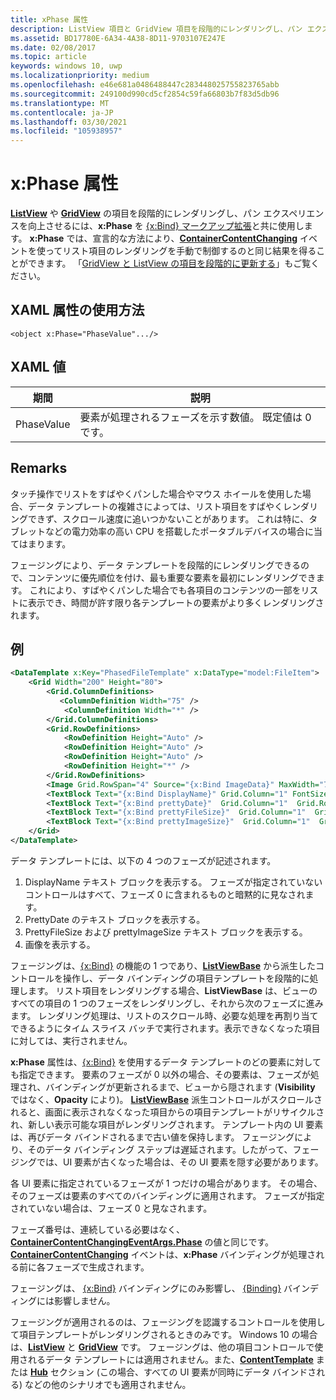 ```yaml
---
title: xPhase 属性
description: ListView 項目と GridView 項目を段階的にレンダリングし、パン エクスペリエンスを向上させるには、xPhase を xBind マークアップ拡張と共に使います。
ms.assetid: BD17780E-6A34-4A38-8D11-9703107E247E
ms.date: 02/08/2017
ms.topic: article
keywords: windows 10, uwp
ms.localizationpriority: medium
ms.openlocfilehash: e46e681a0486488447c283448025755823765abb
ms.sourcegitcommit: 249100d990cd5cf2854c59fa66803b7f83d5db96
ms.translationtype: MT
ms.contentlocale: ja-JP
ms.lasthandoff: 03/30/2021
ms.locfileid: "105938957"
---
```

# <a name="xphase-attribute"></a>x:Phase 属性


[**ListView**](/uwp/api/Windows.UI.Xaml.Controls.ListView) や [**GridView**](/uwp/api/Windows.UI.Xaml.Controls.GridView) の項目を段階的にレンダリングし、パン エクスペリエンスを向上させるには、**x:Phase** を [{x:Bind} マークアップ拡張](x-bind-markup-extension.md)と共に使用します。 **x:Phase** では、宣言的な方法により、[**ContainerContentChanging**](/uwp/api/windows.ui.xaml.controls.listviewbase.containercontentchanging) イベントを使ってリスト項目のレンダリングを手動で制御するのと同じ結果を得ることができます。 「[GridView と ListView の項目を段階的に更新する](../debug-test-perf/optimize-gridview-and-listview.md#update-items-incrementally)」もご覧ください。

## <a name="xaml-attribute-usage"></a>XAML 属性の使用方法


``` syntax
<object x:Phase="PhaseValue".../>
```

## <a name="xaml-values"></a>XAML 値


| 期間 | 説明 |
|------|-------------|
| PhaseValue | 要素が処理されるフェーズを示す数値。 既定値は 0 です。 |

## <a name="remarks"></a>Remarks

タッチ操作でリストをすばやくパンした場合やマウス ホイールを使用した場合、データ テンプレートの複雑さによっては、リスト項目をすばやくレンダリングできず、スクロール速度に追いつかないことがあります。 これは特に、タブレットなどの電力効率の高い CPU を搭載したポータブルデバイスの場合に当てはまります。

フェージングにより、データ テンプレートを段階的にレンダリングできるので、コンテンツに優先順位を付け、最も重要な要素を最初にレンダリングできます。 これにより、すばやくパンした場合でも各項目のコンテンツの一部をリストに表示でき、時間が許す限り各テンプレートの要素がより多くレンダリングされます。

## <a name="example"></a>例

```xml
<DataTemplate x:Key="PhasedFileTemplate" x:DataType="model:FileItem">
    <Grid Width="200" Height="80">
        <Grid.ColumnDefinitions>
           <ColumnDefinition Width="75" />
            <ColumnDefinition Width="*" />
        </Grid.ColumnDefinitions>
        <Grid.RowDefinitions>
            <RowDefinition Height="Auto" />
            <RowDefinition Height="Auto" />
            <RowDefinition Height="Auto" />
            <RowDefinition Height="*" />
        </Grid.RowDefinitions>
        <Image Grid.RowSpan="4" Source="{x:Bind ImageData}" MaxWidth="70" MaxHeight="70" x:Phase="3"/>
        <TextBlock Text="{x:Bind DisplayName}" Grid.Column="1" FontSize="12"/>
        <TextBlock Text="{x:Bind prettyDate}"  Grid.Column="1"  Grid.Row="1" FontSize="12" x:Phase="1"/>
        <TextBlock Text="{x:Bind prettyFileSize}"  Grid.Column="1"  Grid.Row="2" FontSize="12" x:Phase="2"/>
        <TextBlock Text="{x:Bind prettyImageSize}"  Grid.Column="1"  Grid.Row="3" FontSize="12" x:Phase="2"/>
    </Grid>
</DataTemplate>
```

データ テンプレートには、以下の 4 つのフェーズが記述されます。

1.  DisplayName テキスト ブロックを表示する。 フェーズが指定されていないコントロールはすべて、フェーズ 0 に含まれるものと暗黙的に見なされます。
2.  PrettyDate のテキスト ブロックを表示する。
3.  PrettyFileSize および prettyImageSize テキスト ブロックを表示する。
4.  画像を表示する。

フェージングは、[{x:Bind}](x-bind-markup-extension.md) の機能の 1 つであり、[**ListViewBase**](/uwp/api/Windows.UI.Xaml.Controls.ListViewBase) から派生したコントロールを操作し、データ バインディングの項目テンプレートを段階的に処理します。 リスト項目をレンダリングする場合、**ListViewBase** は、ビューのすべての項目の 1 つのフェーズをレンダリングし、それから次のフェーズに進みます。 レンダリング処理は、リストのスクロール時、必要な処理を再割り当てできるようにタイム スライス バッチで実行されます。表示できなくなった項目に対しては、実行されません。

**x:Phase** 属性は、[{x:Bind}](x-bind-markup-extension.md) を使用するデータ テンプレートのどの要素に対しても指定できます。 要素のフェーズが 0 以外の場合、その要素は、フェーズが処理され、バインディングが更新されるまで、ビューから隠されます (**Visibility** ではなく、**Opacity** により)。 [**ListViewBase**](/uwp/api/Windows.UI.Xaml.Controls.ListViewBase) 派生コントロールがスクロールされると、画面に表示されなくなった項目からの項目テンプレートがリサイクルされ、新しい表示可能な項目がレンダリングされます。 テンプレート内の UI 要素は、再びデータ バインドされるまで古い値を保持します。 フェージングにより、そのデータ バインディング ステップは遅延されます。したがって、フェージングでは、UI 要素が古くなった場合は、その UI 要素を隠す必要があります。

各 UI 要素に指定されているフェーズが 1 つだけの場合があります。 その場合、そのフェーズは要素のすべてのバインディングに適用されます。 フェーズが指定されていない場合は、フェーズ 0 と見なされます。

フェーズ番号は、連続している必要はなく、[**ContainerContentChangingEventArgs.Phase**](/uwp/api/windows.ui.xaml.controls.containercontentchangingeventargs.phase) の値と同じです。 [**ContainerContentChanging**](/uwp/api/windows.ui.xaml.controls.listviewbase.containercontentchanging) イベントは、**x:Phase** バインディングが処理される前に各フェーズで生成されます。

フェージングは、 [{x:Bind}](x-bind-markup-extension.md) バインディングにのみ影響し、 [{Binding}](binding-markup-extension.md) バインディングには影響しません。

フェージングが適用されるのは、フェージングを認識するコントロールを使用して項目テンプレートがレンダリングされるときのみです。 Windows 10 の場合は、[**ListView**](/uwp/api/Windows.UI.Xaml.Controls.ListView) と [**GridView**](/uwp/api/Windows.UI.Xaml.Controls.GridView) です。 フェージングは、他の項目コントロールで使用されるデータ テンプレートには適用されません。また、[**ContentTemplate**](/uwp/api/windows.ui.xaml.controls.contentcontrol.contenttemplate) または [**Hub**](/uwp/api/Windows.UI.Xaml.Controls.Hub) セクション (この場合、すべての UI 要素が同時にデータ バインドされる) などの他のシナリオでも適用されません。
